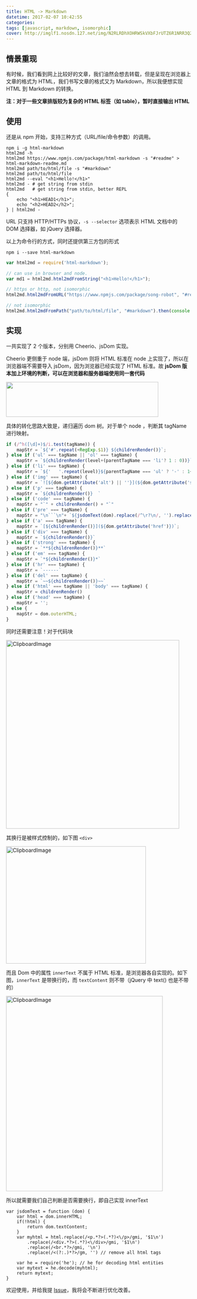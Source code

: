 ```yaml
---
title: HTML -> Markdown
datetime: 2017-02-07 10:42:55
categories:
tags: [javascript, markdown, isomorphic]
cover: http://imglf1.nosdn.127.net/img/N2RLRDhXOHRWSkVXbFJrUTZ6R1NRR3Q2TlRIY3BackFLaTJDSmlyenJrM0gvbEpZSnJrNFZRPT0.jpg?imageView&thumbnail=1080x0&quality=96&stripmeta=0&type=jpg
---
```


## 情景重现

有时候，我们看到网上比较好的文章，我们油然会想去转载，但是呈现在浏览器上文章的格式为 HTML，我们书写文章的格式又为 Markdown，所以我便想实现 HTML 到 Markdown 的转换。

**注：对于一些文章排版较为复杂的 HTML 标签（如 table），暂时直接输出 HTML**

## 使用

还是从 npm 开始，支持三种方式（URL/file/命令参数）的调用。

```
npm i -g html-markdown
html2md -h
html2md https://www.npmjs.com/package/html-markdown -s "#readme" > html-markdown-readme.md
html2md path/to/html/file -s "#markdown"
html2md path/to/html/file
html2md --eval "<h1>Hello!</h1>"
html2md - # get string from stdin
html2md   # get string from stdin, better REPL
{
    echo "<h1>HEAD1</h1>";
    echo "<h2>HEAD2</h2>";
} | html2md -
```

URL 只支持 HTTP/HTTPs 协议，`-s --selector` 选项表示 HTML 文档中的 DOM 选择器，如 jQuery 选择器。

以上为命令行的方式，同时还提供第三方包的形式

```
npm i --save html-markdown
```

```javascript
var html2md = require('html-markdown');

// can use in browser and node.
var md1 = html2md.html2mdFromString("<h1>Hello!</h1>");

// https or http, not isomorphic
html2md.html2mdFromURL("https://www.npmjs.com/package/song-robot", "#readme").then(console.log).catch(console.error);

// not isomorphic
html2md.html2mdFromPath("path/to/html/file", "#markdown").then(console.log).catch(console.error);
```

## 实现

一共实现了 2 个版本，分别用 Cheerio、jsDom 实现。

Cheerio 更侧重于 node 端，jsDom 则将 HTML 标准在 node 上实现了，所以在浏览器端不需要导入 jsDom，因为浏览器已经实现了 HTML 标准。故 **jsDom 版本加上环境的判断，可以在浏览器和服务器端使用同一套代码**

<img src="https://ooo.0o0.ooo/2017/02/07/589954c09cc12.jpg" alt="" width="415" height="95" />

具体的转化思路大致是，递归遍历 dom 树。对于单个 node ，判断其 tagName 进行映射。

```javascript
if (/^h([\d]+)$/i.test(tagName)) {
    mapStr = `${'#'.repeat(+RegExp.$1)} ${childrenRender()}`;
} else if ('ul' === tagName || 'ol' === tagName) {
    mapStr = `${childrenRender(level+(parentTagName === 'li'? 1 : 0))}`
} else if ('li' === tagName) {
    mapStr = `${'   '.repeat(level)}${parentTagName === 'ul' ? '-' : 1+index+'.'} ${childrenRender()}`
} else if ('img' === tagName) {
    mapStr = `![${dom.getAttribute('alt') || ''}](${dom.getAttribute('src')})`
} else if ('p' === tagName) {
    mapStr = `${childrenRender()}  `
} else if ('code' === tagName) {
    mapStr = "`" + childrenRender() + "`"
} else if ('pre' === tagName) {
    mapStr = "\n```\n"+ `${jsdomText(dom).replace(/^\r?\n/, '').replace(/\r?\n$/, '')}\n` +"```\n"
} else if ('a' === tagName) {
    mapStr = `[${childrenRender()}](${dom.getAttribute('href')})`;
} else if ('div' === tagName) {
    mapStr = `${childrenRender()}`
} else if ('strong' === tagName) {
    mapStr = `**${childrenRender()}**`
} else if ('em' === tagName) {
    mapStr = `*${childrenRender()}*`
} else if ('hr' === tagName) {
    mapStr = `------`
} else if ('del' === tagName) {
    mapStr = `~~${childrenRender()}~~`
} else if ('html' === tagName || 'body' === tagName) {
    mapStr = childrenRender()
} else if ('head' === tagName) {
    mapStr = '';
} else {
    mapStr = dom.outerHTML;
}
```

同时还需要注意！对于代码块

<img src="https://ooo.0o0.ooo/2017/02/07/58995661014f5.jpg" alt="ClipboardImage" width="472" height="513" />

其换行是被样式控制的，如下图 `<div>`

<img src="https://ooo.0o0.ooo/2017/02/07/589956804fb84.jpg" alt="ClipboardImage" width="381" height="319" />

而且 Dom 中的属性 `innerText` 不属于 HTML 标准，是浏览器各自实现的。如下图，`innerText` 是带换行的，而 `textContent` 则不带（jQuery 中 text() 也是不带的）

<img src="https://ooo.0o0.ooo/2017/02/07/589956d5916fe.jpg" alt="ClipboardImage" width="427" height="531" />

所以就需要我们自己判断是否需要换行，即自己实现 innerText

```
var jsdomText = function (dom) {
    var html = dom.innerHTML;
    if(!html) {
        return dom.textContent;
    }
    var myhtml = html.replace(/<p.*?>(.*?)<\/p>/gmi, '$1\n')
        .replace(/<div.*?>(.*?)<\/div>/gmi, '$1\n')
        .replace(/<br.*?>/gmi, '\n')
        .replace(/<(?:.)*?>/gm, '') // remove all html tags
        
    var he = require('he'); // he for decoding html entities
    var mytext = he.decode(myhtml);
    return mytext;
}
```

欢迎使用，并给我提 [Issue](https://github.com/moyuyc/html-markdown/issues)，我将会不断进行优化改善。





